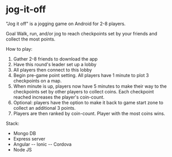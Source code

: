 # jog-it-off

"Jog it off" is a jogging game on Android for 2-8 players.

Goal
Walk, run, and/or jog to reach checkpoints set by your friends and collect the most
points.

How to play:
1) Gather 2-8 friends to download the app
2) Have this round's leader set up a lobby
3) All players then connect to this lobby
4) Begin pre-game point setting. All players have 1 minute to plot 3 checkpoints on a map.
5) When minute is up, players now have 5 minutes to make their way to the checkpoints set by other players to collect coins. Each checkpoint reached increases the player's coin-count.
6) Optional: players have the option to make it back to game start zone to collect an additional 3 points.
7) Players are then ranked by coin-count. Player with the most coins wins.

Stack:
- Mongo DB
- Express server
- Angular
-- Ionic
-- Cordova
- Node JS